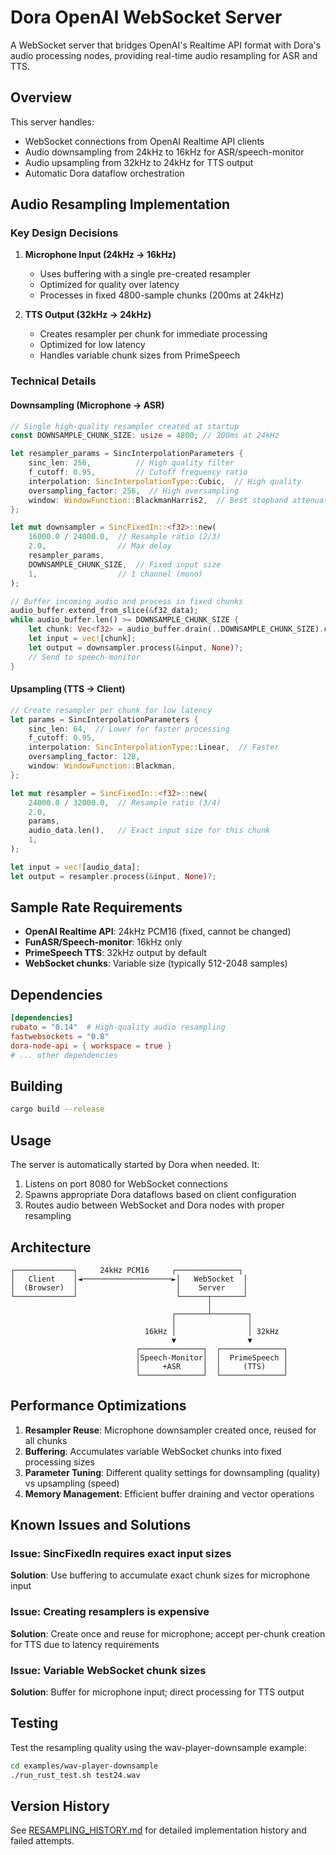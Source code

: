 # Dora OpenAI WebSocket Server

A WebSocket server that bridges OpenAI's Realtime API format with Dora's audio processing nodes, providing real-time audio resampling for ASR and TTS.

## Overview

This server handles:
- WebSocket connections from OpenAI Realtime API clients
- Audio downsampling from 24kHz to 16kHz for ASR/speech-monitor
- Audio upsampling from 32kHz to 24kHz for TTS output
- Automatic Dora dataflow orchestration

## Audio Resampling Implementation

### Key Design Decisions

1. **Microphone Input (24kHz → 16kHz)**
   - Uses buffering with a single pre-created resampler
   - Optimized for quality over latency
   - Processes in fixed 4800-sample chunks (200ms at 24kHz)

2. **TTS Output (32kHz → 24kHz)**
   - Creates resampler per chunk for immediate processing
   - Optimized for low latency
   - Handles variable chunk sizes from PrimeSpeech

### Technical Details

#### Downsampling (Microphone → ASR)
```rust
// Single high-quality resampler created at startup
const DOWNSAMPLE_CHUNK_SIZE: usize = 4800; // 200ms at 24kHz

let resampler_params = SincInterpolationParameters {
    sinc_len: 256,          // High quality filter
    f_cutoff: 0.95,         // Cutoff frequency ratio
    interpolation: SincInterpolationType::Cubic,  // High quality
    oversampling_factor: 256,  // High oversampling
    window: WindowFunction::BlackmanHarris2,  // Best stopband attenuation
};

let mut downsampler = SincFixedIn::<f32>::new(
    16000.0 / 24000.0,  // Resample ratio (2/3)
    2.0,                // Max delay
    resampler_params,
    DOWNSAMPLE_CHUNK_SIZE,  // Fixed input size
    1,                  // 1 channel (mono)
);

// Buffer incoming audio and process in fixed chunks
audio_buffer.extend_from_slice(&f32_data);
while audio_buffer.len() >= DOWNSAMPLE_CHUNK_SIZE {
    let chunk: Vec<f32> = audio_buffer.drain(..DOWNSAMPLE_CHUNK_SIZE).collect();
    let input = vec![chunk];
    let output = downsampler.process(&input, None)?;
    // Send to speech-monitor
}
```

#### Upsampling (TTS → Client)
```rust
// Create resampler per chunk for low latency
let params = SincInterpolationParameters {
    sinc_len: 64,  // Lower for faster processing
    f_cutoff: 0.95,
    interpolation: SincInterpolationType::Linear,  // Faster
    oversampling_factor: 128,
    window: WindowFunction::Blackman,
};

let mut resampler = SincFixedIn::<f32>::new(
    24000.0 / 32000.0,  // Resample ratio (3/4)
    2.0,
    params,
    audio_data.len(),   // Exact input size for this chunk
    1,
);

let input = vec![audio_data];
let output = resampler.process(&input, None)?;
```

## Sample Rate Requirements

- **OpenAI Realtime API**: 24kHz PCM16 (fixed, cannot be changed)
- **FunASR/Speech-monitor**: 16kHz only
- **PrimeSpeech TTS**: 32kHz output by default
- **WebSocket chunks**: Variable size (typically 512-2048 samples)

## Dependencies

```toml
[dependencies]
rubato = "0.14"  # High-quality audio resampling
fastwebsockets = "0.8"
dora-node-api = { workspace = true }
# ... other dependencies
```

## Building

```bash
cargo build --release
```

## Usage

The server is automatically started by Dora when needed. It:
1. Listens on port 8080 for WebSocket connections
2. Spawns appropriate Dora dataflows based on client configuration
3. Routes audio between WebSocket and Dora nodes with proper resampling

## Architecture

```
┌─────────────┐     24kHz PCM16     ┌──────────────┐
│   Client    │◄────────────────────►│   WebSocket  │
│  (Browser)  │                      │    Server    │
└─────────────┘                      └──────┬───────┘
                                            │
                                    ┌───────┴────────┐
                                    │                │
                              16kHz │                │ 32kHz
                                    ▼                ▼
                            ┌──────────────┐  ┌──────────────┐
                            │Speech-Monitor│  │  PrimeSpeech │
                            │     +ASR     │  │     (TTS)    │
                            └──────────────┘  └──────────────┘
```

## Performance Optimizations

1. **Resampler Reuse**: Microphone downsampler created once, reused for all chunks
2. **Buffering**: Accumulates variable WebSocket chunks into fixed processing sizes
3. **Parameter Tuning**: Different quality settings for downsampling (quality) vs upsampling (speed)
4. **Memory Management**: Efficient buffer draining and vector operations

## Known Issues and Solutions

### Issue: SincFixedIn requires exact input sizes
**Solution**: Use buffering to accumulate exact chunk sizes for microphone input

### Issue: Creating resamplers is expensive
**Solution**: Create once and reuse for microphone; accept per-chunk creation for TTS due to latency requirements

### Issue: Variable WebSocket chunk sizes
**Solution**: Buffer for microphone input; direct processing for TTS output

## Testing

Test the resampling quality using the wav-player-downsample example:
```bash
cd examples/wav-player-downsample
./run_rust_test.sh test24.wav
```

## Version History

See [RESAMPLING_HISTORY.md](./RESAMPLING_HISTORY.md) for detailed implementation history and failed attempts.